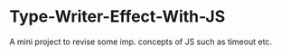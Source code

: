 # Type-Writer-Effect-With-JS
A mini project to revise some imp. concepts of JS such as timeout etc.
